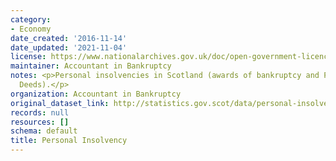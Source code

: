 ```yaml
---
category:
- Economy
date_created: '2016-11-14'
date_updated: '2021-11-04'
license: https://www.nationalarchives.gov.uk/doc/open-government-licence/version/3/
maintainer: Accountant in Bankruptcy
notes: <p>Personal insolvencies in Scotland (awards of bankruptcy and Protected Trust
  Deeds).</p>
organization: Accountant in Bankruptcy
original_dataset_link: http://statistics.gov.scot/data/personal-insolvency
records: null
resources: []
schema: default
title: Personal Insolvency
---
```

